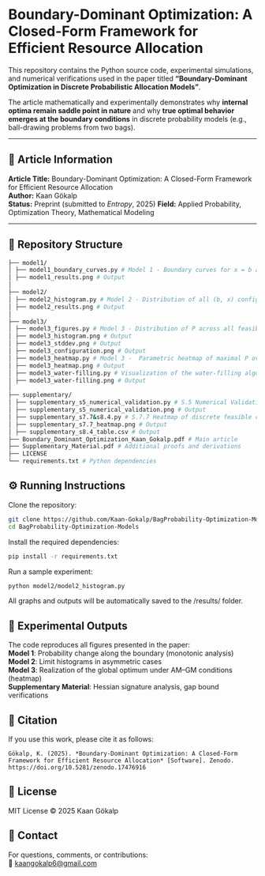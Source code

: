 # Boundary-Dominant Optimization: A Closed-Form Framework for Efficient Resource Allocation

This repository contains the Python source code, experimental simulations, and numerical verifications used in the paper titled **“Boundary-Dominant Optimization in Discrete Probabilistic Allocation Models”**.

The article mathematically and experimentally demonstrates why **internal optima remain saddle point in nature** and why **true optimal behavior emerges at the boundary conditions** in discrete probability models (e.g., ball-drawing problems from two bags).

---

## 📄 Article Information

**Article Title:** Boundary-Dominant Optimization: A Closed-Form Framework for Efficient Resource Allocation  
**Author:** Kaan Gökalp  
**Status:** Preprint (submitted to *Entropy*, 2025)
**Field:** Applied Probability, Optimization Theory, Mathematical Modeling  

---

## 📁 Repository Structure
```bash
├── model1/
│ ├── model1_boundary_curves.py # Model 1 - Boundary curves for x = b and x = b + 5. The plot shows the variation of probability P along both limits.
│ ├── model1_results.png # Output
│
├── model2/
│ ├── model2_histogram.py # Model 2 - Distribution of all (b, x) configurations for example parameters m = 6, n = 4.
│ ├── model2_results.png # Output
│
├── model3/
│ ├── model3_figures.py # Model 3 - Distribution of P across all feasible configurations for m = 15, T = 30, k = 3, Standard deviation of the ratios {bi/xi}, Interior vs boundary configuration.
│ ├── model3_histogram.png # Output
│ ├── model3_stddev.png # Output
│ ├── model3_configuration.png # Output
│ ├── model3_heatmap.py # Model 3 -  Parametric heatmap of maximal P over k ∈ {2, 3, 4} and m/T ∈ [0.1, 0.8] (with T = 30).
│ ├── model3_heatmap.png # Output
│ ├── model3_water-filling.py # Visualization of the water-filling algorithm
│ ├── model3_water-filling.png # Output
│
├── supplementary/
│ ├── supplementary_s5_numerical_validation.py # S.5 Numerical Validation - Heatmap of success function P
│ ├── supplementary_s5_numerical_validation.png # Output
│ ├── supplementary_s7.7&s8.4.py # S.7.7 Heatmap of discrete feasible configurations for k=3, m=9, T=30 and S.8.4 Comparison between continuous and discrete optima
│ ├── supplementary_s7.7_heatmap.png # Output
│ ├── supplementary_s8.4_table.csv # Output
├── Boundary_Dominant_Optimization_Kaan_Gokalp.pdf # Main article
├── Supplementary_Material.pdf # Additional proofs and derivations
├── LICENSE
└── requirements.txt # Python dependencies
```
## ⚙️ Running Instructions
Clone the repository:
```bash
git clone https://github.com/Kaan-Gokalp/BagProbability-Optimization-Models.git
cd BagProbability-Optimization-Models
  ```
Install the required dependencies:
```bash
pip install -r requirements.txt
```
Run a sample experiment:
```bash
python model2/model2_histogram.py
```
All graphs and outputs will be automatically saved to the /results/ folder.

## 🧪 Experimental Outputs
The code reproduces all figures presented in the paper:  
**Model 1**: Probability change along the boundary (monotonic analysis)  
**Model 2**: Limit histograms in asymmetric cases  
**Model 3**: Realization of the global optimum under AM–GM conditions (heatmap)  
**Supplementary Material**: Hessian signature analysis, gap bound verifications  

## 📘 Citation
If you use this work, please cite it as follows:  
```
Gökalp, K. (2025). *Boundary-Dominant Optimization: A Closed-Form Framework for Efficient Resource Allocation* [Software]. Zenodo. https://doi.org/10.5281/zenodo.17476916
```
## 📜 License
MIT License © 2025 Kaan Gökalp  

## 📧 Contact
For questions, comments, or contributions:  
📩 kaangokalp6@gmail.com
